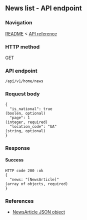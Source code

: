 ## News list - API endpoint

### Navigation
[README](../../../../README.md)
<
[API reference](../../../api_reference.md)

### HTTP method
GET

### API endpoint
`/api/v1/home/news`

### Request body
```
{
  "is_national": true                                                           (boolen, optional)
  "page": 1                                                                     (integer, required)
  "location_code": "UA"                                                         (string, optional)
}
```

### Response
#### Success
```
HTTP code 200 :ok
{
  "news: "[NewsArticle]"                                                        (array of objects, required)
}
```

### References
- [NewsArticle JSON object](../../../json_objects/news_article.md)
